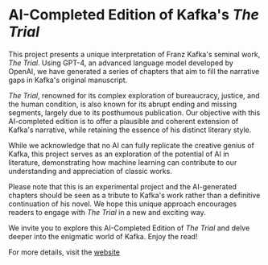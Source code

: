 # AI-Completed Edition of Kafka's *The Trial*
This project presents a unique interpretation of Franz Kafka's seminal work, *The Trial*. Using GPT-4, an advanced language model developed by OpenAI, we have generated a series of chapters that aim to fill the narrative gaps in Kafka's original manuscript.

*The Trial*, renowned for its complex exploration of bureaucracy, justice, and the human condition, is also known for its abrupt ending and missing segments, largely due to its posthumous publication. Our objective with this AI-completed edition is to offer a plausible and coherent extension of Kafka's narrative, while retaining the essence of his distinct literary style.

While we acknowledge that no AI can fully replicate the creative genius of Kafka, this project serves as an exploration of the potential of AI in literature, demonstrating how machine learning can contribute to our understanding and appreciation of classic works.

Please note that this is an experimental project and the AI-generated chapters should be seen as a tribute to Kafka's work rather than a definitive continuation of his novel. We hope this unique approach encourages readers to engage with *The Trial* in a new and exciting way.

We invite you to explore this AI-Completed Edition of *The Trial* and delve deeper into the enigmatic world of Kafka. Enjoy the read!

For more details, visit the [website](https://kafkaaiproject.com)
